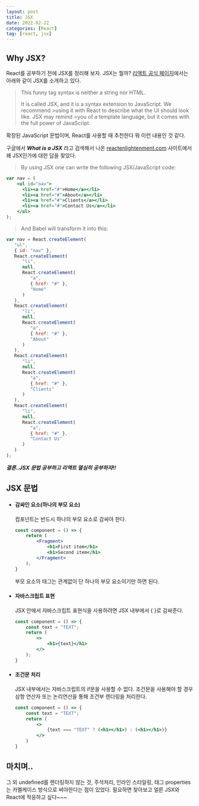 ```yaml
---
layout: post
title: JSX
date: 2022-02-22
categories: [React]
tag: [react, jsx]
---
```


## Why JSX?

React를 공부하기 전에 JSX를 정리해 보자. JSX는 뭘까? [리액트 공식 페이지](https://reactjs.org/docs/introducing-jsx.html)에서는 아래와 같이 JSX를 소개하고 있다.

>This funny tag syntax is neither a string nor HTML.
>
>It is called JSX, and it is a syntax extension to JavaScript. We recommend >using it with React to describe what the UI should look like. JSX may remind >you of a template language, but it comes with the full power of JavaScript.

확장된 JavaScript 문법이며, React를 사용할 때 추천한다 뭐 이런 내용인 것 같다.

구글에서 ***What is a JSX*** 라고 검색해서 나온 [reactenlightenment.com](https://www.reactenlightenment.com/react-jsx/5.1.html) 사이트에서 왜 JSX인가에 대한 답을 찾았다. 

>By using JSX one can write the following JSX/JavaScript code:
```jsx
var nav = (
    <ul id="nav">
      <li><a href="#">Home</a></li>
      <li><a href="#">About</a></li>
      <li><a href="#">Clients</a></li>
      <li><a href="#">Contact Us</a></li>
    </ul>
);
```
>And Babel will transform it into this:
```javascript
var nav = React.createElement(
   "ul",
   { id: "nav" },
   React.createElement(
      "li",
      null,
      React.createElement(
         "a",
         { href: "#" },
         "Home"
      )
   ),
   React.createElement(
      "li",
      null,
      React.createElement(
         "a",
         { href: "#" },
         "About"
      )
   ),
   React.createElement(
      "li",
      null,
      React.createElement(
         "a",
         { href: "#" },
         "Clients"
      )
   ),
   React.createElement(
      "li",
      null,
      React.createElement(
         "a",
         { href: "#" },
         "Contact Us"
      )
   )
);
```

***결론..JSX 문법 공부하고 리액트 열심히 공부하자!!***

## JSX 문법

- #### 감싸인 요소(하나의 부모 요소)
    컴포넌트는 반드시 하나의 부모 요소로 감싸야 한다. 
    ```jsx
    const component = () => {
        return (
            <Fragment>
                <h1>First item</h1>
                <h1>Second item</h1>
            </Fragment>
        );
    }
    ```
    부모 요소의 태그는 관계없이 단 하나의 부모 요소이기만 하면 된다.

- #### 자바스크립트 표현
    JSX 안에서 자바스크립트 표현식을 사용하려면 JSX 내부에서 &#123; &#125;로 감싸준다.
    ```jsx
    const component = () => {
        const text = "TEXT";
        return (
            <>
                <h1>{text}</h1>
            </>
        );
    }
    ```

- #### 조건문 처리
    JSX 내부에서는 자바스크립트의 if문을 사용할 수 없다. 조건문을 사용해야 할 경우 삼항 연산자 또는 논리연산을 통해 조건부 렌더링을 처리한다. 
    ```jsx
    const component = () => {
        const text = "TEXT";
        return (
            <>
                {text === "TEXT" ? (<h1></h1>) : (<h1></h1>)}
            </>
        )
    }
    ```

## 마치며..

그 외 undefined를 렌더링하지 않는 것, 주석처리, 인라인 스타일링, 태그 properties 는 카멜케이스 방식으로 써야한다는 점이 있었다. 필요하면 찾아보고 얼른 JSX와 React에 적응하고 싶다~~~